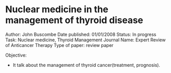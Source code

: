 # Nuclear medicine in the management of thyroid disease

Author: John Buscombe
Date published: 01/01/2008
Status: In progress
Task: Nuclear medicine, Thyroid Management
Journal Name: Expert Review of Anticancer Therapy
Type of paper: review paper

Objective:

- It talk about the management of thyroid cancer(treatment, prognosis).